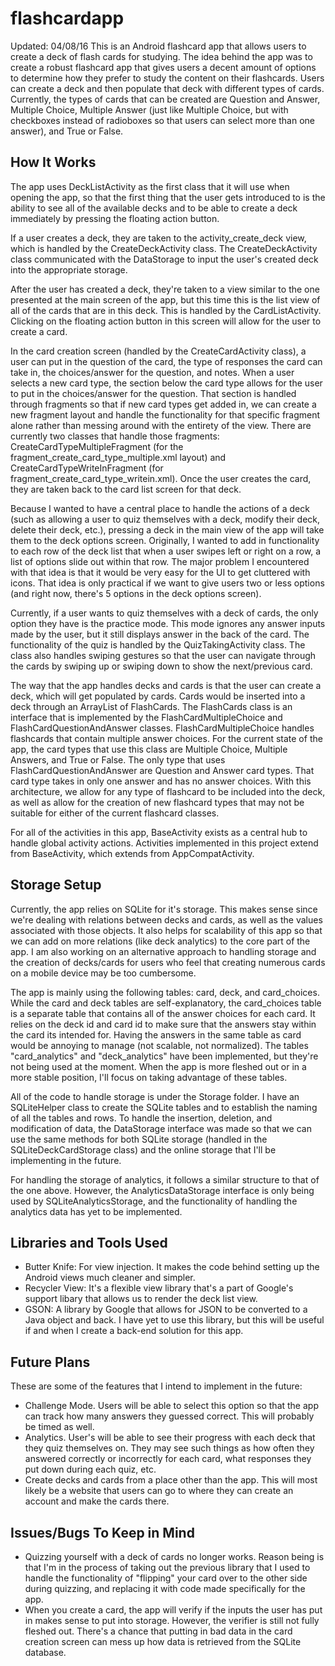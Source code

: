 # flashcardapp
Updated: 04/08/16
This is an Android flashcard app that allows users to create a deck of flash cards for studying. The idea behind the app was to create a robust flashcard app that gives users a decent amount of options to determine how they prefer to study the content on their flashcards. Users can create a deck and then populate that deck with different types of cards. Currently, the types of cards that can be created are Question and Answer, Multiple Choice, Multiple Answer (just like Multiple Choice, but with checkboxes instead of radioboxes so that users can select more than one answer), and True or False.


## How It Works
The app uses DeckListActivity as the first class that it will use when opening the app, so that the first thing that the user gets introduced to is the ability to see all of the available decks and to be able to create a deck immediately by pressing the floating action button. 

If a user creates a deck, they are taken to the activity_create_deck view, which is handled by the CreateDeckActivity class. The CreateDeckActivity class communicated with the DataStorage to input the user's created deck into the appropriate storage. 

After the user has created a deck, they're taken to a view similar to the one presented at the main screen of the app, but this time this is the list view of all of the cards that are in this deck. This is handled by the CardListActivity. Clicking on the floating action button in this screen will allow for the user to create a card.

In the card creation screen (handled by the CreateCardActivity class), a user can put in the question of the card, the type of responses the card can take in, the choices/answer for the question, and notes. When a user selects a new card type, the section below the card type allows for the user to put in the choices/answer for the question. That section is handled through fragments so that if new card types get added in, we can create a new fragment layout and handle the functionality for that specific fragment alone rather than messing around with the entirety of the view. There are currently two classes that handle those fragments: CreateCardTypeMultipleFragment (for the fragment_create_card_type_multiple.xml layout) and CreateCardTypeWriteInFragment (for fragment_create_card_type_writein.xml). Once the user creates the card, they are taken back to the card list screen for that deck.

Because I wanted to have a central place to handle the actions of a deck (such as allowing a user to quiz themselves with a deck, modify their deck, delete their deck, etc.), pressing a deck in the main view of the app will take them to the deck options screen. Originally, I wanted to add in functionality to each row of the deck list that when a user swipes left or right on a row, a list of options slide out within that row. The major problem I encountered with that idea is that it would be very easy for the UI to get cluttered with icons. That idea is only practical if we want to give users two or less options (and right now, there's 5 options in the deck options screen).

Currently, if a user wants to quiz themselves with a deck of cards, the only option they have is the practice mode. This mode ignores any answer inputs made by the user, but it still displays answer in the back of the card. The functionality of the quiz is handled by the QuizTakingActivity class. The class also handles swiping gestures so that the user can navigate through the cards by swiping up or swiping down to show the next/previous card. 

The way that the app handles decks and cards is that the user can create a deck, which will get populated by cards. Cards would be inserted into a deck through an ArrayList of FlashCards. The FlashCards class is an interface that is implemented by the FlashCardMultipleChoice and FlashCardQuestionAndAnswer classes. FlashCardMultipleChoice handles flashcards that contain multiple answer choices. For the current state of the app, the card types that use this class are Multiple Choice, Multiple Answers, and True or False. The only type that uses FlashCardQuestionAndAnswer are Question and Answer card types. That card type takes in only one answer and has no answer choices. With this architecture, we allow for any type of flashcard to be included into the deck, as well as allow for the creation of new flashcard types that may not be suitable for either of the current flashcard classes.

For all of the activities in this app, BaseActivity exists as a central hub to handle global activity actions. Activities implemented in this project extend from BaseActivity, which extends from AppCompatActivity.


## Storage Setup
Currently, the app relies on SQLite for it's storage. This makes sense since we're dealing with relations between decks and cards, as well as the values associated with those objects. It also helps for scalability of this app so that we can add on more relations (like deck analytics) to the core part of the app. I am also working on an alternative approach to handling storage and the creation of decks/cards for users who feel that creating numerous cards on a mobile device may be too cumbersome.

The app is mainly using the following tables: card, deck, and card_choices. While the card and deck tables are self-explanatory, the card_choices table is a separate table that contains all of the answer choices for each card. It relies on the deck id and card id to make sure that the answers stay within the card its intended for. Having the answers in the same table as card would be annoying to manage (not scalable, not normalized). The tables "card_analytics" and "deck_analytics" have been implemented, but they're not being used at the moment. When the app is more fleshed out or in a more stable position, I'll focus on taking advantage of these tables.

All of the code to handle storage is under the Storage folder. I have an SQLiteHelper class to create the SQLite tables and to establish the naming of all the tables and rows. To handle the insertion, deletion, and modification of data, the DataStorage interface was made so that we can use the same methods for both SQLite storage (handled in the SQLiteDeckCardStorage class) and the online storage that I'll be implementing in the future.

For handling the storage of analytics, it follows a similar  structure to that of the one above. However, the AnalyticsDataStorage interface is only being used by SQLiteAnalyticsStorage, and the functionality of handling the analytics data has yet to be implemented.


## Libraries and Tools Used
- Butter Knife: For view injection. It makes the code behind setting up the Android views much cleaner and simpler. 
- Recycler View: It's a flexible view library that's a part of Google's support libary that allows us to render the deck list view. 
- GSON: A library by Google that allows for JSON to be converted to a Java object and back. I have yet to use this library, but this will be useful if and when I create a back-end solution for this app.


## Future Plans
These are some of the features that I intend to implement in the future:
- Challenge Mode. Users will be able to select this option so that the app can track how many answers they guessed correct. This will probably be timed as well.
- Analytics. User's will be able to see their progress with each deck that they quiz themselves on. They may see such things as how often they answered correctly or incorrectly for each card, what responses they put down during each quiz, etc.
- Create decks and cards from a place other than the app. This will most likely be a website that users can go to where they can create an account and make the cards there.


## Issues/Bugs To Keep in Mind
- Quizzing yourself with a deck of cards no longer works. Reason being is that I'm in the process of taking out the previous library that I used to handle the functionality of "flipping" your card over to the other side during quizzing, and replacing it with code made specifically for the app.
- When you create a card, the app will verify if the inputs the user has put in makes sense to put into storage. However, the verifier is still not fully fleshed out. There's a chance that putting in bad data in the card creation screen can mess up how data is retrieved from the SQLite database.
